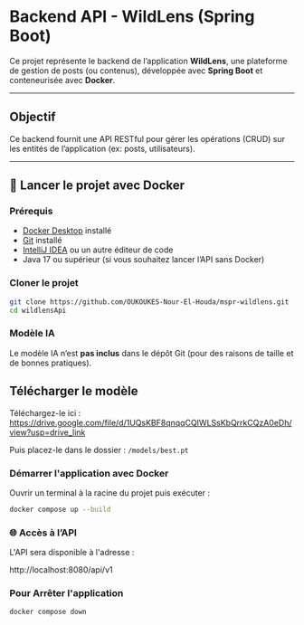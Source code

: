 # Backend API - WildLens (Spring Boot)

Ce projet représente le backend de l’application **WildLens**, une plateforme de gestion de posts (ou contenus), développée avec **Spring Boot** et conteneurisée avec **Docker**.

---

## Objectif

Ce backend fournit une API RESTful pour gérer les opérations (CRUD) sur les entités de l’application (ex: posts, utilisateurs).

---

## 🐳 Lancer le projet avec Docker

### Prérequis

- [Docker Desktop](https://www.docker.com/products/docker-desktop/) installé
- [Git](https://git-scm.com/) installé
- [IntelliJ IDEA](https://www.jetbrains.com/idea/) ou un autre éditeur de code
- Java 17 ou supérieur (si vous souhaitez lancer l’API sans Docker)

### Cloner le projet

```bash
git clone https://github.com/OUKOUKES-Nour-El-Houda/mspr-wildlens.git
cd wildlensApi
```
### Modèle IA

Le modèle IA n’est **pas inclus** dans le dépôt Git (pour des raisons de taille et de bonnes pratiques).

## Télécharger le modèle
Téléchargez-le ici : https://drive.google.com/file/d/1UQsKBF8qnqqCQIWLSsKbQrrkCQzA0eDh/view?usp=drive_link

Puis placez-le dans le dossier : `/models/best.pt`


### Démarrer l'application avec Docker
Ouvrir un terminal à la racine du projet puis exécuter :

```bash
docker compose up --build
```
### 🌐 Accès à l’API
L'API sera disponible à l'adresse :

http://localhost:8080/api/v1

### Pour Arrêter l'application
```bash
docker compose down
```

